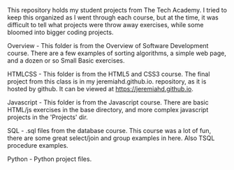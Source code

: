 This repository holds my student projects from The Tech Academy.  I tried to keep this organized as I went through each course, but at the time, it was difficult to tell what projects were throw away exercises, while some bloomed into bigger coding projects.

Overview - This folder is from the Overview of Software Development course.  There are a few examples of sorting algorithms, a simple web page, and a dozen or so Small Basic exercises.

HTMLCSS - This folder is from the HTML5 and CSS3 course.  The final project from this class is in my jeremiahd.github.io. repository, as it is hosted by github.  It can be viewed at https://jeremiahd.github.io.

Javascript - This folder is from the Javascript course. There are basic HTML/js exercises in the base directory, and more complex javascript projects in the 'Projects' dir.

SQL - .sql files from the database course. This course was a lot of fun, there are some great select/join and group examples in here.  Also TSQL procedure examples.

Python - Python project files.